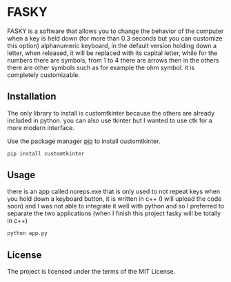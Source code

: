 # FASKY

FASKY is a software that allows you to change the behavior of the computer when a key is held down (for more than 0.3 seconds but you can customize this option) alphanumeric keyboard, in the default version holding down a letter, when released, it will be replaced with its capital letter, while for the numbers there are symbols, from 1 to 4 there are arrows then in the others there are other symbols such as for example the ohm symbol. it is completely customizable.

## Installation
The only library to install is customtkinter because the others are already included in python. you can also use tkinter but I wanted to use ctk for a more modern interface.

Use the package manager [pip](https://pip.pypa.io/en/stable/) to install customtkinter.


```bash
pip install customtkinter
```

## Usage
there is an app called noreps.exe that is only used to not repeat keys when you hold down a keyboard button, it is written in c++ (I will upload the code soon) and I was not able to integrate it well with python and so I preferred to separate the two applications (when I finish this project fasky will be totally in c++)
```bash
python app.py
```

## License
The project is licensed under the terms of the MIT License.
